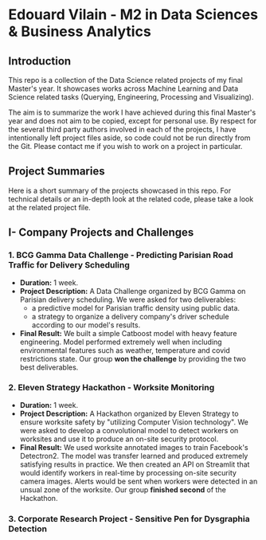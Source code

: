# Edouard Vilain - M2 in Data Sciences & Business Analytics

## Introduction

This repo is a collection of the Data Science related projects of my final Master's year. It showcases works across Machine Learning and Data Science related tasks (Querying, Engineering, Processing and Visualizing). 

The aim is to summarize the work I have achieved during this final Master's year and does not aim to be copied, except for personal use. By respect for the several third party authors involved in each of the projects, I have intentionally left project files aside, so code could not be run directly from the Git. Please contact me if you wish to work on a project in particular.

## Project Summaries

Here is a short summary of the projects showcased in this repo. For technical details or an in-depth look at the related code, please take a look at the related project file.

## I- Company Projects and Challenges

### 1. BCG Gamma Data Challenge - Predicting Parisian Road Traffic for Delivery Scheduling

- **Duration:** 1 week.
- **Project Description:** A Data Challenge organized by BCG Gamma on Parisian delivery scheduling. We were asked for two deliverables:
  - a predictive model for Parisian traffic density using public data.
  - a strategy to organize a delivery company's driver schedule according to our model's results.
- **Final Result:** We built a simple Catboost model with heavy feature engineering. Model performed extremely well when including environmental features such as weather, temperature and covid restrictions state. Our group **won the challenge** by providing the two best deliverables.

### 2. Eleven Strategy Hackathon - Worksite Monitoring

- **Duration:** 1 week.
- **Project Description:** A Hackathon organized by Eleven Strategy to ensure worksite safety by "utilizing Computer Vision technology". We were asked to develop a convolutional model to detect workers on worksites and use it to produce an on-site security protocol.
- **Final Result:** We used worksite annotated images to train Facebook's Detectron2. The model was transfer learned and produced extremely satisfying results in practice. We then created an API on Streamlit that would identify workers in real-time by processing on-site security camera images. Alerts would be sent when workers were detected in an unsual zone of the worksite. Our group **finished second** of the Hackathon.

### 3. Corporate Research Project - Sensitive Pen for Dysgraphia Detection

